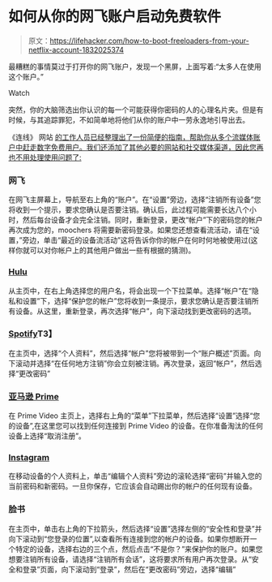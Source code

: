 # 如何从你的网飞账户启动免费软件

> 原文：<https://lifehacker.com/how-to-boot-freeloaders-from-your-netflix-account-1832025374>

最糟糕的事情莫过于打开你的网飞账户，发现一个黑屏，上面写着:“太多人在使用这个账户。”

Watch

突然，你的大脑筛选出你认识的每一个可能获得你密码的人的心理名片夹。但是有时候，与其追踪罪犯，不如简单地将他们从你的账户中一劳永逸地引导出去。

《连线》 网站 [的工作人员已经整理出了一份简便的指南，帮助你从多个流媒体账户中赶走数字免费用户。我们还添加了其他必要的网站和社交媒体渠道，因此您再也不用处理使用问题了:](https://www.wired.com/story/netflix-hulu-spotify-shared-account-freeloaders/)

### 网飞

在网飞主屏幕上，导航至右上角的“账户”。在“设置”旁边，选择“注销所有设备”您将收到一个提示，要求您确认是否要注销。确认后，此过程可能需要长达八个小时，然后每台设备才会完全注销。同时，重新登录，更改“帐户”下的密码您的帐户再次成为您的，moochers 将需要新密码登录。如果您还想查看流活动，请在“设置，”旁边，单击“最近的设备流活动”这将告诉你你的帐户在何时何地被使用过(这样你就可以对你帐户上的其他用户做出一些有根据的猜测)。

### [Hulu](https://hulu.com)

从主页中，在右上角选择您的用户名，将会出现一个下拉菜单。选择“帐户”在“隐私和设置”下，选择“保护您的帐户”您将收到一条提示，要求您确认是否要注销所有设备。从这里，重新登录，再次选择“帐户”，向下滚动找到更改密码的选项。

### [Spotify](https://www.spotify.com/)T3】

在主页中，选择“个人资料”，然后选择“帐户”您将被带到一个“账户概述”页面。向下滚动并选择“在任何地方注销”你会立刻被注销。再次登录，返回“帐户”，然后选择“更改密码”

### [亚马逊 Prime](https://www.amazon.com/Prime-Video/b?asc_campaign=InlineText&asc_refurl=https://lifehacker.com/how-to-boot-freeloaders-from-your-netflix-account-1832025374&asc_source=&ie=UTF8&node=2676882011&tag=kinjalifehackerlink-20)

在 Prime Video 主页上，选择右上角的“菜单”下拉菜单，然后选择“设置”选择“您的设备”,在这里您可以找到任何连接到 Prime Video 的设备。在你准备淘汰的任何设备上选择“取消注册”。

### [Instagram](https://www.instagram.com/)

在移动设备的个人资料上，单击“编辑个人资料”旁边的滚轮选择“密码”并输入您的当前密码和新密码。一旦你保存，它应该会自动踢出你的帐户的任何现有设备。

### 脸书

在主页中，单击右上角的下拉箭头，然后选择“设置”选择左侧的“安全性和登录”并向下滚动到“您登录的位置”,以查看所有连接到您的帐户的设备。如果你想断开一个特定的设备，选择右边的三个点，然后点击“不是你？”来保护你的账户。如果您想要注销所有设备，请选择“注销所有会话”，这将要求所有用户再次登录。从“安全和登录”页面，向下滚动到“登录”，然后在“更改密码”旁边，选择“编辑”